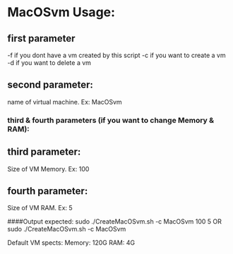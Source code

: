 # MacOSvm Usage:
## first parameter
-f if you dont have a vm created by this script
-c if you want to create a vm
-d if you want to delete a vm

## second parameter:

name of virtual machine. Ex: MacOSvm

### third & fourth parameters (if you want to change Memory & RAM):

## third parameter:
Size of VM Memory. Ex: 100
    
## fourth parameter:
Size of VM RAM. Ex: 5
    
####Output expected:
sudo ./CreateMacOSvm.sh -c MacOSvm 100 5
OR
sudo ./CreateMacOSvm.sh -c MacOSvm

Default VM spects:
Memory: 120G
RAM: 4G

